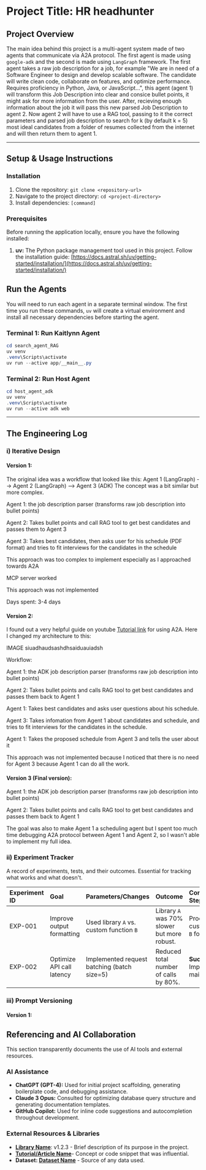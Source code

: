 # Project Title: HR headhunter

## Project Overview
The main idea behind this project is a multi-agent system made of two agents that communicate via A2A protocol. The first agent is made using `google-adk` and the second is made using `LangGraph` framework. The first agent takes a raw job description for a job, for example "We are in need of a Software Engineer to design and develop scalable software. The candidate will write clean code, collaborate on features, and optimize performance. Requires proficiency in Python, Java, or JavaScript...", this agent (agent 1) will transform this Job Description into clear and consice bullet points, it might ask for more information from the user. After,  recieving enough information about the job it will pass this new parsed Job Description to agent 2. Now agent 2 will have to use a RAG tool, passing to it the correct parameters and parsed job description to search for k (by default k = 5) most ideal candidates from a folder of resumes collected from the internet and will then return them to agent 1.

---

## Setup & Usage Instructions

### Installation
1.  Clone the repository: `git clone <repository-url>`
2.  Navigate to the project directory: `cd <project-directory>`
3.  Install dependencies: `[command]`

### Prerequisites

Before running the application locally, ensure you have the following installed:

1. **uv:** The Python package management tool used in this project. Follow the installation guide: [https://docs.astral.sh/uv/getting-started/installation/](https://docs.astral.sh/uv/getting-started/installation/)

## Run the Agents

You will need to run each agent in a separate terminal window. The first time you run these commands, `uv` will create a virtual environment and install all necessary dependencies before starting the agent.

### Terminal 1: Run Kaitlynn Agent
```powershell
cd search_agent_RAG
uv venv
.venv\Scripts\activate
uv run --active app/__main__.py
```

### Terminal 2: Run Host Agent
```powershell
cd host_agent_adk
uv venv
.venv\Scripts\activate
uv run --active adk web      
```

---

## The Engineering Log

### i) Iterative Design
#### Version 1:

The original idea was a workflow that looked like this:
Agent 1 (LangGraph) --> Agent 2 (LangGraph) --> Agent 3 (ADK)
The concept was a bit similar but more complex.

Agent 1: the job description parser (transforms raw job description into bullet points)

Agent 2: Takes bullet points and call RAG tool to get best candidates and passes them to Agent 3

Agent 3: Takes best candidates, then asks user for his schedule (PDF format) and tries to fit interviews for the candidates in the schedule

This approach was too complex to implement especially as I approached towards A2A

MCP server worked

This approach was not implemented

Days spent: 3-4 days

#### Version 2:
I found out a very helpful guide on youtube [Tutorial link](https://www.youtube.com/watch?v=mFkw3p5qSuA&t=3829s) for using A2A. Here I changed my architecture to this:

IMAGE siuadhaudsashdhsaiduauiadsh

Workflow:

Agent 1: the ADK job description parser (transforms raw job description into bullet points)

Agent 2: Takes bullet points and calls RAG tool to get best candidates and passes them back to Agent 1

Agent 1: Takes best candidates and asks user questions about his schedule.

Agent 3: Takes infomation from Agent 1 about candidates and schedule, and tries to fit interviews for the candidates in the schedule.

Agent 1: Takes the proposed schedule from Agent 3 and tells the user about it

This approach was not implemented because I noticed that there is no need for Agent 3 because Agent 1 can do all the work.

#### Version 3 (Final version):

Agent 1: the ADK job description parser (transforms raw job description into bullet points)

Agent 2: Takes bullet points and calls RAG tool to get best candidates and passes them back to Agent 1

The goal was also to make Agent 1 a scheduling agent but I spent too much time debugging A2A protocol between Agent 1 and Agent 2, so I wasn't able to implement my full idea.


### ii) Experiment Tracker
A record of experiments, tests, and their outcomes. Essential for tracking what works and what doesn't.

| Experiment ID | Goal                          | Parameters/Changes                                  | Outcome                                     | Conclusion/Next Step                         |
| :------------ | :---------------------------- | :-------------------------------------------------- | :------------------------------------------ | :------------------------------------------- |
| EXP-001       | Improve output formatting     | Used library `A` vs. custom function `B`            | Library `A` was 70% slower but more robust. | Proceed with custom function `B` for now.    |
| EXP-002       | Optimize API call latency     | Implemented request batching (batch size=5)         | Reduced total number of calls by 80%.       | **Success.** Implement in main branch.       |

### iii) Prompt Versioning
#### Version 1:










## Referencing and AI Collaboration
This section transparently documents the use of AI tools and external resources.

### AI Assistance
*   **ChatGPT (GPT-4):** Used for initial project scaffolding, generating boilerplate code, and debugging assistance.
*   **Claude 3 Opus:** Consulted for optimizing database query structure and generating documentation templates.
*   **GitHub Copilot:** Used for inline code suggestions and autocompletion throughout development.

### External Resources & Libraries
*   **[Library Name](https://link-to-library.com)**: v1.2.3 - Brief description of its purpose in the project.
*   **[Tutorial/Article Name](https://link-to-article.com)**- Concept or code snippet that was influential.
*   **Dataset: [Dataset Name](https://link-to-dataset.com)** - Source of any data used.






















































